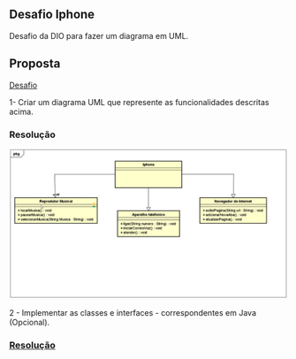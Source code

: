 ## Desafio Iphone

Desafio da DIO para fazer um diagrama em UML.

## Proposta 
[Desafio](https://github.com/glysns/trilha-java-basico/desafios/poo/README.md)

1- Criar um diagrama UML que represente as funcionalidades descritas acima.

### Resolução 

<img src="src/img/diagramaIphone.png">

2 - Implementar as classes e interfaces  - correspondentes em Java (Opcional).

### [Resolução](https://github.com/Rbriitto/Iphone/tree/novabranch/src)




